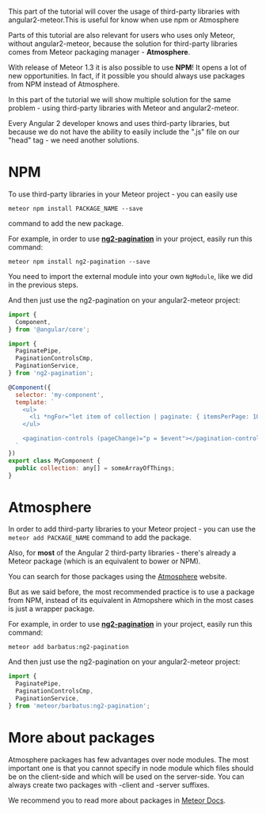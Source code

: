 This part of the tutorial will cover the usage of third-party libraries with angular2-meteor.This is useful for know when use npm or Atmosphere

Parts of this tutorial are also relevant for users who uses only Meteor, without angular2-meteor, because the solution for third-party libraries comes from Meteor packaging manager - **Atmosphere**.

With release of Meteor 1.3 it is also possible to use **NPM**! It opens a lot of new opportunities. In fact, if it possible you should always use packages from NPM instead of Atmosphere.

In this part of the tutorial we will show multiple solution for the same problem - using third-party libraries with Meteor and angular2-meteor.


Every Angular 2 developer knows and uses third-party libraries, but because we do not have the ability to easily include the ".js" file on our "head" tag - we need another solutions.

# NPM

To use third-party libraries in your Meteor project - you can easily use

    meteor npm install PACKAGE_NAME --save

command to add the new package.

For example, in order to use **[ng2-pagination](https://www.npmjs.com/package/ng2-pagination)** in your project, easily run this command:

    meteor npm install ng2-pagination --save

You need to import the external module into your own `NgModule`, like we did in the previous steps.

And then just use the ng2-pagination on your angular2-meteor project:

```js
import {
  Component,
} from '@angular/core';

import {
  PaginatePipe,
  PaginationControlsCmp,
  PaginationService,
} from 'ng2-pagination';

@Component({
  selector: 'my-component',
  template: `
    <ul>
      <li *ngFor="let item of collection | paginate: { itemsPerPage: 10, currentPage: p }"> ... </li>
    </ul>

    <pagination-controls (pageChange)="p = $event"></pagination-controls>
  `
})
export class MyComponent {
  public collection: any[] = someArrayOfThings;  
}

```

# Atmosphere

In order to add third-party libraries to your Meteor project - you can use the `meteor add PACKAGE_NAME` command to add the package.

Also, for **most** of the Angular 2 third-party libraries - there's already a Meteor package (which is an equivalent to bower or NPM).

You can search for those packages using the [Atmosphere](https://atmospherejs.com/) website.

But as we said before, the most recommended practice is to use a package from NPM, instead of its equivalent in Atmopshere which in the most cases is just a wrapper package.

For example, in order to use **[ng2-pagination](https://atmospherejs.com/barbatus/ng2-pagination)** in your project, easily run this command:

```
meteor add barbatus:ng2-pagination
```

And then just use the ng2-pagination on your angular2-meteor project:

```js
import {
  PaginatePipe,
  PaginationControlsCmp,
  PaginationService,
} from 'meteor/barbatus:ng2-pagination';
```

# More about packages

Atmosphere packages has few advantages over node modules. The most important one is that you cannot specify in node module which files should be on the client-side and which will be used on the server-side. You can always create two packages with -client and -server suffixes.

We recommend you to read more about packages in [Meteor Docs](http://docs.meteor.com/#/full/packagejs).
